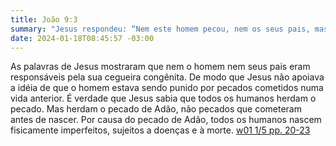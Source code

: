 ```yaml
---
title: João 9:3
summary: "Jesus respondeu: “Nem este homem pecou, nem os seus pais, mas é para que se mostrem as obras de Deus no caso dele."
date: 2024-01-18T08:45:57 -03:00
---
```


As palavras de Jesus mostraram que nem o homem nem seus pais eram responsáveis pela sua cegueira congênita. De modo que Jesus não apoiava a idéia de que o homem estava sendo punido por pecados cometidos numa vida anterior. É verdade que Jesus sabia que todos os humanos herdam o pecado. Mas herdam o pecado de Adão, não pecados que cometeram antes de nascer. Por causa do pecado de Adão, todos os humanos nascem fisicamente imperfeitos, sujeitos a doenças e à morte.
[w01 1/5 pp. 20-23](https://wol.jw.org/pt/wol/d/r5/lp-t/2001324#h=18:0-21:0)
